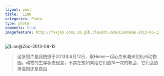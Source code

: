 ```yaml
---
layout: post
title:  LION
categories: Photo
type: photo
comments: true
imagefeature: http://7xkj65.com1.z0.glb.clouddn.com/Lion@Zoo-2013-06-12?imageMogr2/thumbnail/!30p
---
```


![Lion@Zoo-2013-06-12](http://7xkj65.com1.z0.glb.clouddn.com/Lion@Zoo-2013-06-12)

> 这张照片是我拍摄于2013年6月12日，跟Helen一起心血来潮来到杭州动物园。动物的生存状态很差，不禁在想如果给它们选择一次的机会，它们会选择温饱还是自由